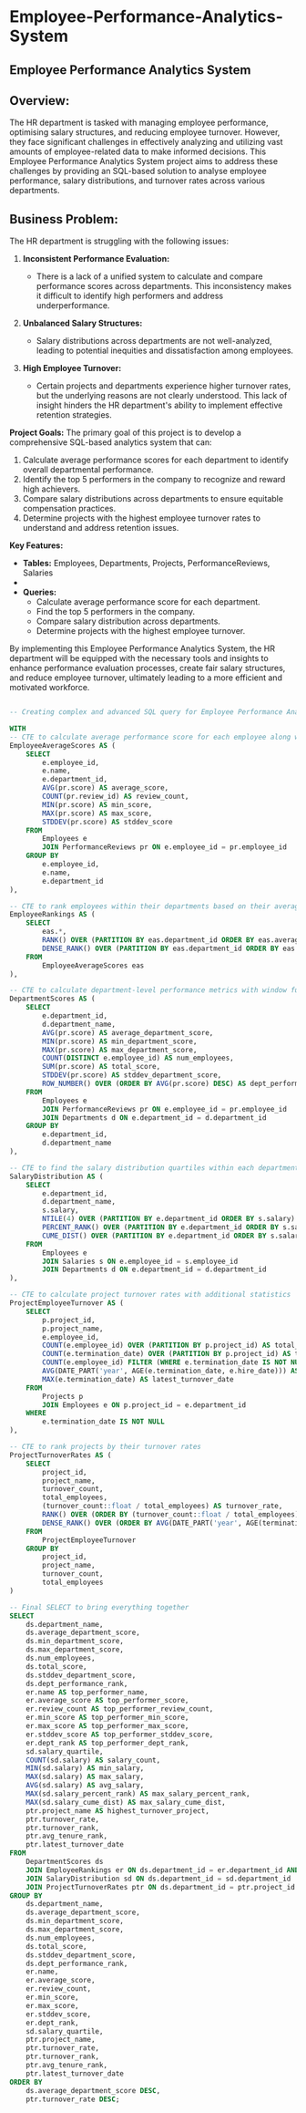 # Employee-Performance-Analytics-System


## Employee Performance Analytics System

## Overview:

The HR department is tasked with managing employee performance, optimising salary structures, and reducing employee turnover. However, they face significant challenges in effectively analyzing and utilizing vast amounts of employee-related data to make informed decisions. This Employee Performance Analytics System project aims to address these challenges by providing an SQL-based solution to analyse employee performance, salary distributions, and turnover rates across various departments.

## Business Problem:
The HR department is struggling with the following issues:

1. **Inconsistent Performance Evaluation:** 
   - There is a lack of a unified system to calculate and compare performance scores across departments. This inconsistency makes it difficult to identify high performers and address underperformance.

2. **Unbalanced Salary Structures:**
   - Salary distributions across departments are not well-analyzed, leading to potential inequities and dissatisfaction among employees.

3. **High Employee Turnover:**
   - Certain projects and departments experience higher turnover rates, but the underlying reasons are not clearly understood. This lack of insight hinders the HR department's ability to implement effective retention strategies.

**Project Goals:**
The primary goal of this project is to develop a comprehensive SQL-based analytics system that can:

1. Calculate average performance scores for each department to identify overall departmental performance.
2. Identify the top 5 performers in the company to recognize and reward high achievers.
3. Compare salary distributions across departments to ensure equitable compensation practices.
4. Determine projects with the highest employee turnover rates to understand and address retention issues.

**Key Features:**

- **Tables:** Employees, Departments, Projects, PerformanceReviews, Salaries
- 
- **Queries:**
  - Calculate average performance score for each department.
  - Find the top 5 performers in the company.
  - Compare salary distribution across departments.
  - Determine projects with the highest employee turnover.

By implementing this Employee Performance Analytics System, the HR department will be equipped with the necessary tools and insights to enhance performance evaluation processes, create fair salary structures, and reduce employee turnover, ultimately leading to a more efficient and motivated workforce.

```sql

-- Creating complex and advanced SQL query for Employee Performance Analytics

WITH 
-- CTE to calculate average performance score for each employee along with additional stats
EmployeeAverageScores AS (
    SELECT 
        e.employee_id, 
        e.name, 
        e.department_id, 
        AVG(pr.score) AS average_score,
        COUNT(pr.review_id) AS review_count,
        MIN(pr.score) AS min_score,
        MAX(pr.score) AS max_score,
        STDDEV(pr.score) AS stddev_score
    FROM 
        Employees e
        JOIN PerformanceReviews pr ON e.employee_id = pr.employee_id
    GROUP BY 
        e.employee_id, 
        e.name, 
        e.department_id
),

-- CTE to rank employees within their departments based on their average performance score
EmployeeRankings AS (
    SELECT 
        eas.*, 
        RANK() OVER (PARTITION BY eas.department_id ORDER BY eas.average_score DESC) AS dept_rank,
        DENSE_RANK() OVER (PARTITION BY eas.department_id ORDER BY eas.review_count DESC) AS review_rank
    FROM 
        EmployeeAverageScores eas
),

-- CTE to calculate department-level performance metrics with window functions
DepartmentScores AS (
    SELECT 
        e.department_id, 
        d.department_name, 
        AVG(pr.score) AS average_department_score,
        MIN(pr.score) AS min_department_score,
        MAX(pr.score) AS max_department_score,
        COUNT(DISTINCT e.employee_id) AS num_employees,
        SUM(pr.score) AS total_score,
        STDDEV(pr.score) AS stddev_department_score,
        ROW_NUMBER() OVER (ORDER BY AVG(pr.score) DESC) AS dept_performance_rank
    FROM 
        Employees e
        JOIN PerformanceReviews pr ON e.employee_id = pr.employee_id
        JOIN Departments d ON e.department_id = d.department_id
    GROUP BY 
        e.department_id, 
        d.department_name
),

-- CTE to find the salary distribution quartiles within each department
SalaryDistribution AS (
    SELECT 
        e.department_id, 
        d.department_name, 
        s.salary, 
        NTILE(4) OVER (PARTITION BY e.department_id ORDER BY s.salary) AS salary_quartile,
        PERCENT_RANK() OVER (PARTITION BY e.department_id ORDER BY s.salary) AS salary_percent_rank,
        CUME_DIST() OVER (PARTITION BY e.department_id ORDER BY s.salary) AS salary_cume_dist
    FROM 
        Employees e
        JOIN Salaries s ON e.employee_id = s.employee_id
        JOIN Departments d ON e.department_id = d.department_id
),

-- CTE to calculate project turnover rates with additional statistics
ProjectEmployeeTurnover AS (
    SELECT 
        p.project_id, 
        p.project_name, 
        e.employee_id, 
        COUNT(e.employee_id) OVER (PARTITION BY p.project_id) AS total_employees,
        COUNT(e.termination_date) OVER (PARTITION BY p.project_id) AS turnover_count,
        COUNT(e.employee_id) FILTER (WHERE e.termination_date IS NOT NULL) AS current_turnover,
        AVG(DATE_PART('year', AGE(e.termination_date, e.hire_date))) AS avg_years_before_turnover,
        MAX(e.termination_date) AS latest_turnover_date
    FROM 
        Projects p
        JOIN Employees e ON p.project_id = e.department_id
    WHERE 
        e.termination_date IS NOT NULL
),

-- CTE to rank projects by their turnover rates
ProjectTurnoverRates AS (
    SELECT 
        project_id, 
        project_name, 
        turnover_count, 
        total_employees,
        (turnover_count::float / total_employees) AS turnover_rate,
        RANK() OVER (ORDER BY (turnover_count::float / total_employees) DESC) AS turnover_rank,
        DENSE_RANK() OVER (ORDER BY AVG(DATE_PART('year', AGE(termination_date, hire_date))) DESC) AS avg_tenure_rank
    FROM 
        ProjectEmployeeTurnover
    GROUP BY 
        project_id, 
        project_name, 
        turnover_count, 
        total_employees
)

-- Final SELECT to bring everything together
SELECT 
    ds.department_name, 
    ds.average_department_score, 
    ds.min_department_score,
    ds.max_department_score,
    ds.num_employees,
    ds.total_score,
    ds.stddev_department_score,
    ds.dept_performance_rank,
    er.name AS top_performer_name,
    er.average_score AS top_performer_score,
    er.review_count AS top_performer_review_count,
    er.min_score AS top_performer_min_score,
    er.max_score AS top_performer_max_score,
    er.stddev_score AS top_performer_stddev_score,
    er.dept_rank AS top_performer_dept_rank,
    sd.salary_quartile,
    COUNT(sd.salary) AS salary_count,
    MIN(sd.salary) AS min_salary,
    MAX(sd.salary) AS max_salary,
    AVG(sd.salary) AS avg_salary,
    MAX(sd.salary_percent_rank) AS max_salary_percent_rank,
    MAX(sd.salary_cume_dist) AS max_salary_cume_dist,
    ptr.project_name AS highest_turnover_project,
    ptr.turnover_rate,
    ptr.turnover_rank,
    ptr.avg_tenure_rank,
    ptr.latest_turnover_date
FROM 
    DepartmentScores ds
    JOIN EmployeeRankings er ON ds.department_id = er.department_id AND er.dept_rank = 1
    JOIN SalaryDistribution sd ON ds.department_id = sd.department_id
    JOIN ProjectTurnoverRates ptr ON ds.department_id = ptr.project_id
GROUP BY 
    ds.department_name, 
    ds.average_department_score, 
    ds.min_department_score,
    ds.max_department_score,
    ds.num_employees,
    ds.total_score,
    ds.stddev_department_score,
    ds.dept_performance_rank,
    er.name, 
    er.average_score,
    er.review_count,
    er.min_score,
    er.max_score,
    er.stddev_score,
    er.dept_rank,
    sd.salary_quartile,
    ptr.project_name,
    ptr.turnover_rate,
    ptr.turnover_rank,
    ptr.avg_tenure_rank,
    ptr.latest_turnover_date
ORDER BY 
    ds.average_department_score DESC, 
    ptr.turnover_rate DESC;
